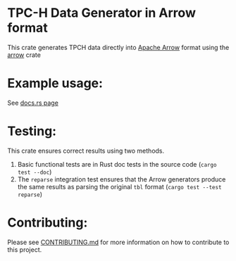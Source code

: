 # TPC-H Data Generator in Arrow format

This crate generates TPCH data directly into [Apache Arrow] format using the [arrow] crate

[Apache Arrow]: https://arrow.apache.org/
[arrow]: https://crates.io/crates/arrow

# Example usage: 

See [docs.rs page](https://docs.rs/tpchgen-arrow/latest/tpchgen_arrow/)

# Testing:
This crate ensures correct results using two methods.

1. Basic functional tests are in Rust doc tests in the source code (`cargo test --doc`)
2. The `reparse` integration test ensures that the Arrow generators 
   produce the same results as parsing the original `tbl` format (`cargo test --test reparse`) 

# Contributing: 

Please see [CONTRIBUTING.md] for more information on how to contribute to this project.

[CONTRIBUTING.md]: https://github.com/clflushopt/tpchgen-rs/blob/main/CONTRIBUTING.md